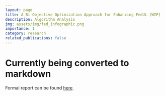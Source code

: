```yaml
---
layout: page
title: A Bi-Objective Optimization Approach for Enhancing FedUL [WIP]
description: Algorithm Analysis
img: assets/img/fed_infographic.png
importance: 1
category: research
related_publications: false
---
```


# Currently being converted to markdown
Formal report can be found [here](/assets/pdf/ECSE_4964_Project_Report.pdf).